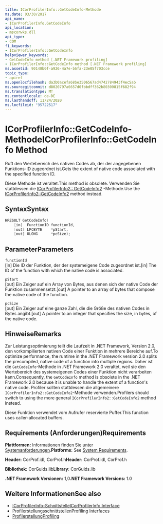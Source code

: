 ```yaml
---
title: ICorProfilerInfo::GetCodeInfo-Methode
ms.date: 03/30/2017
api_name:
- ICorProfilerInfo.GetCodeInfo
api_location:
- mscorwks.dll
api_type:
- COM
f1_keywords:
- ICorProfilerInfo::GetCodeInfo
helpviewer_keywords:
- GetCodeInfo method [.NET Framework profiling]
- ICorProfilerInfo::GetCodeInfo method [.NET Framework profiling]
ms.assetid: 90140b0f-a926-4a7e-b6fa-23e05f703cce
topic_type:
- apiref
ms.openlocfilehash: da3b0acefa68be3506567ad4742784943f4ec5ab
ms.sourcegitcommit: d8020797a6657d0fbbdff362b80300815f682f94
ms.translationtype: MT
ms.contentlocale: de-DE
ms.lasthandoff: 11/24/2020
ms.locfileid: "95722517"
---
```

# <a name="icorprofilerinfogetcodeinfo-method"></a><span data-ttu-id="7f625-102">ICorProfilerInfo::GetCodeInfo-Methode</span><span class="sxs-lookup"><span data-stu-id="7f625-102">ICorProfilerInfo::GetCodeInfo Method</span></span>

<span data-ttu-id="7f625-103">Ruft den Wertebereich des nativen Codes ab, der der angegebenen Funktions-ID zugeordnet ist.</span><span class="sxs-lookup"><span data-stu-id="7f625-103">Gets the extent of native code associated with the specified function ID.</span></span>  
  
 <span data-ttu-id="7f625-104">Diese Methode ist veraltet.</span><span class="sxs-lookup"><span data-stu-id="7f625-104">This method is obsolete.</span></span> <span data-ttu-id="7f625-105">Verwenden Sie stattdessen die [ICorProfilerInfo2:: GetCodeInfo2](icorprofilerinfo2-getcodeinfo2-method.md) -Methode.</span><span class="sxs-lookup"><span data-stu-id="7f625-105">Use the [ICorProfilerInfo2::GetCodeInfo2](icorprofilerinfo2-getcodeinfo2-method.md) method instead.</span></span>  
  
## <a name="syntax"></a><span data-ttu-id="7f625-106">Syntax</span><span class="sxs-lookup"><span data-stu-id="7f625-106">Syntax</span></span>  
  
```cpp  
HRESULT GetCodeInfo(  
    [in]  FunctionID functionId,  
    [out] LPCBYTE    *pStart,  
    [out] ULONG      *pcSize);  
```  
  
## <a name="parameters"></a><span data-ttu-id="7f625-107">Parameter</span><span class="sxs-lookup"><span data-stu-id="7f625-107">Parameters</span></span>  

 `functionId`  
 <span data-ttu-id="7f625-108">[in] Die ID der Funktion, der der systemeigene Code zugeordnet ist.</span><span class="sxs-lookup"><span data-stu-id="7f625-108">[in] The ID of the function with which the native code is associated.</span></span>  
  
 `pStart`  
 <span data-ttu-id="7f625-109">[out] Ein Zeiger auf ein Array von Bytes, aus denen sich der native Code der Funktion zusammensetzt.</span><span class="sxs-lookup"><span data-stu-id="7f625-109">[out] A pointer to an array of bytes that compose the native code of the function.</span></span>  
  
 `pcSize`  
 <span data-ttu-id="7f625-110">[out] Ein Zeiger auf eine ganze Zahl, die die Größe des nativen Codes in Bytes angibt.</span><span class="sxs-lookup"><span data-stu-id="7f625-110">[out] A pointer to an integer that specifies the size, in bytes, of the native code.</span></span>  
  
## <a name="remarks"></a><span data-ttu-id="7f625-111">Hinweise</span><span class="sxs-lookup"><span data-stu-id="7f625-111">Remarks</span></span>  

 <span data-ttu-id="7f625-112">Zur Leistungsoptimierung teilt die Laufzeit in .NET Framework, Version 2.0, den vorkompilierten nativen Code einer Funktion in mehrere Bereiche auf.</span><span class="sxs-lookup"><span data-stu-id="7f625-112">To optimize performance, the runtime in the .NET Framework version 2.0 splits the precompiled, native code of a function into multiple regions.</span></span> <span data-ttu-id="7f625-113">Daher ist die `GetCodeInfo`-Methode in .NET Framework 2.0 veraltet, weil sie den Wertebereich des systemeigenen Codes einer Funktion nicht verarbeiten kann.</span><span class="sxs-lookup"><span data-stu-id="7f625-113">Consequently, the `GetCodeInfo` method is obsolete in the .NET Framework 2.0 because it is unable to handle the extent of a function's native code.</span></span> <span data-ttu-id="7f625-114">Profiler sollten stattdessen die allgemeinere `ICorProfilerInfo2::GetCodeInfo2`-Methode verwenden.</span><span class="sxs-lookup"><span data-stu-id="7f625-114">Profilers should switch to using the more general `ICorProfilerInfo2::GetCodeInfo2` method instead.</span></span>  
  
 <span data-ttu-id="7f625-115">Diese Funktion verwendet vom Aufrufer reservierte Puffer.</span><span class="sxs-lookup"><span data-stu-id="7f625-115">This function uses caller-allocated buffers.</span></span>  
  
## <a name="requirements"></a><span data-ttu-id="7f625-116">Requirements (Anforderungen)</span><span class="sxs-lookup"><span data-stu-id="7f625-116">Requirements</span></span>  

 <span data-ttu-id="7f625-117">**Plattformen:** Informationen finden Sie unter [Systemanforderungen](../../get-started/system-requirements.md).</span><span class="sxs-lookup"><span data-stu-id="7f625-117">**Platforms:** See [System Requirements](../../get-started/system-requirements.md).</span></span>  
  
 <span data-ttu-id="7f625-118">**Header:** CorProf.idl, CorProf.h</span><span class="sxs-lookup"><span data-stu-id="7f625-118">**Header:** CorProf.idl, CorProf.h</span></span>  
  
 <span data-ttu-id="7f625-119">**Bibliothek:** CorGuids.lib</span><span class="sxs-lookup"><span data-stu-id="7f625-119">**Library:** CorGuids.lib</span></span>  
  
 <span data-ttu-id="7f625-120">**.NET Framework Versionen:** 1,0</span><span class="sxs-lookup"><span data-stu-id="7f625-120">**.NET Framework Versions:** 1.0</span></span>  
  
## <a name="see-also"></a><span data-ttu-id="7f625-121">Weitere Informationen</span><span class="sxs-lookup"><span data-stu-id="7f625-121">See also</span></span>

- [<span data-ttu-id="7f625-122">ICorProfilerInfo-Schnittstelle</span><span class="sxs-lookup"><span data-stu-id="7f625-122">ICorProfilerInfo Interface</span></span>](icorprofilerinfo-interface.md)
- [<span data-ttu-id="7f625-123">Profilerstellungsschnittstellen</span><span class="sxs-lookup"><span data-stu-id="7f625-123">Profiling Interfaces</span></span>](profiling-interfaces.md)
- [<span data-ttu-id="7f625-124">Profilerstellung</span><span class="sxs-lookup"><span data-stu-id="7f625-124">Profiling</span></span>](index.md)
